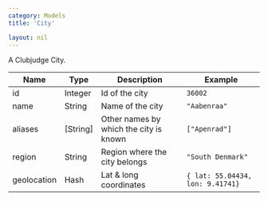 ```yaml
---
category: Models
title: 'City'

layout: nil
---
```

A Clubjudge City.

|     Name    |    Type    |              Description               |               Example                |
| ----------- | ---------- | -------------------------------------- | ------------------------------------ |
| id          | Integer    | Id of the city                         | ```36002```                          |
| name        | String     | Name of the city                       | ```"Aabenraa"```                     |
| aliases     | \[String\] | Other names by which the city is known | ```["Apenrad"]```                    |
| region      | String     | Region where the city belongs          | ```"South Denmark"```                |
| geolocation | Hash       | Lat & long coordinates                 | ```{ lat: 55.04434, lon: 9.41741}``` |
